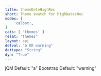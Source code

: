```yaml
---
title: themeDateHighRec
short: Theme swatch for highDatesRec
modes: [
	'calbox',
]
cats: [ 'themes' ]
relat: "themes"
layout: api
defval: "b OR warning"
dattype: "String"
dyn: "True"
---
```


jQM Default: "a"
Bootstrap Default: "warning"
